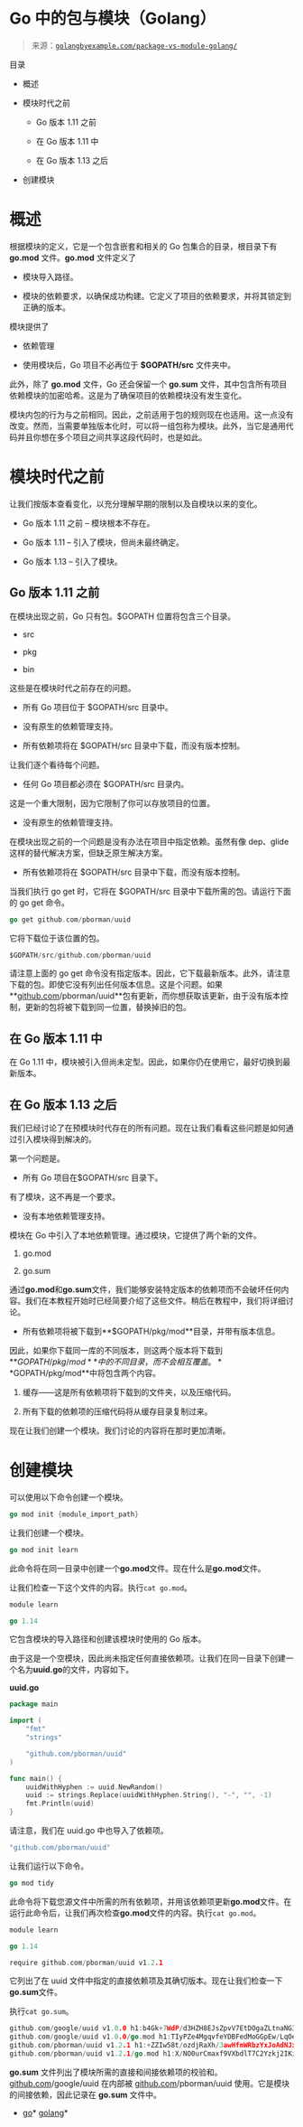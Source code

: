 <!--yml

类别：未分类

日期：2024-10-13 06:30:08

-->

# Go 中的包与模块（Golang）

> 来源：[`golangbyexample.com/package-vs-module-golang/`](https://golangbyexample.com/package-vs-module-golang/)

目录

+   概述

+   模块时代之前

    +   Go 版本 1.11 之前

    +   在 Go 版本 1.11 中

    +   在 Go 版本 1.13 之后

+   创建模块

# **概述**

根据模块的定义，它是一个包含嵌套和相关的 Go 包集合的目录，根目录下有 **go.mod** 文件。**go.mod** 文件定义了

+   模块导入路径。

+   模块的依赖要求，以确保成功构建。它定义了项目的依赖要求，并将其锁定到正确的版本。

模块提供了

+   依赖管理

+   使用模块后，Go 项目不必再位于 **$GOPATH/src** 文件夹中。

此外，除了 **go.mod** 文件，Go 还会保留一个 **go.sum** 文件，其中包含所有项目依赖模块的加密哈希。这是为了确保项目的依赖模块没有发生变化。

模块内包的行为与之前相同。因此，之前适用于包的规则现在也适用。这一点没有改变。然而，当需要单独版本化时，可以将一组包称为模块。此外，当它是通用代码并且你想在多个项目之间共享这段代码时，也是如此。

# **模块时代之前**

让我们按版本查看变化，以充分理解早期的限制以及自模块以来的变化。

+   Go 版本 1.11 之前 – 模块根本不存在。

+   Go 版本 1.11 – 引入了模块，但尚未最终确定。

+   Go 版本 1.13 – 引入了模块。

## **Go 版本 1.11 之前**

在模块出现之前，Go 只有包。$GOPATH 位置将包含三个目录。

+   src

+   pkg

+   bin

这些是在模块时代之前存在的问题。

+   所有 Go 项目位于 $GOPATH/src 目录中。

+   没有原生的依赖管理支持。

+   所有依赖项将在 $GOPATH/src 目录中下载，而没有版本控制。

让我们逐个看待每个问题。

+   任何 Go 项目都必须在 $GOPATH/src 目录内。

这是一个重大限制，因为它限制了你可以存放项目的位置。

+   没有原生的依赖管理支持。

在模块出现之前的一个问题是没有办法在项目中指定依赖。虽然有像 dep、glide 这样的替代解决方案，但缺乏原生解决方案。

+   所有依赖项将在 $GOPATH/src 目录中下载，而没有版本控制。

当我们执行 go get 时，它将在 $GOPATH/src 目录中下载所需的包。请运行下面的 go get 命令。

```go
go get github.com/pborman/uuid
```

它将下载位于该位置的包。

```go
$GOPATH/src/github.com/pborman/uuid
```

请注意上面的 go get 命令没有指定版本。因此，它下载最新版本。此外，请注意下载的包。即使它没有列出任何版本信息。这是个问题。如果**[github.com](http://github.com)/pborman/uuid**包有更新，而你想获取该更新，由于没有版本控制，更新的包将被下载到同一位置，替换掉旧的包。

## **在 Go 版本 1.11 中**

在 Go 1.11 中，模块被引入但尚未定型。因此，如果你仍在使用它，最好切换到最新版本。

## **在 Go 版本 1.13 之后**

我们已经讨论了在预模块时代存在的所有问题。现在让我们看看这些问题是如何通过引入模块得到解决的。

第一个问题是。

+   所有 Go 项目在$GOPATH/src 目录下。

有了模块，这不再是一个要求。

+   没有本地依赖管理支持。

模块在 Go 中引入了本地依赖管理。通过模块，它提供了两个新的文件。

1.  go.mod

1.  go.sum

通过**go.mod**和**go.sum**文件，我们能够安装特定版本的依赖项而不会破坏任何内容。我们在本教程开始时已经简要介绍了这些文件。稍后在教程中，我们将详细讨论。

+   所有依赖项将被下载到**$GOPATH/pkg/mod**目录，并带有版本信息。

因此，如果你下载同一库的不同版本，则这两个版本将下载到**$GOPATH/pkg/mod**中的不同目录，而不会相互覆盖。**$GOPATH/pkg/mod**中将包含两个内容。

1.  缓存——这是所有依赖项将下载到的文件夹，以及压缩代码。

1.  所有下载的依赖项的压缩代码将从缓存目录复制过来。

现在让我们创建一个模块。我们讨论的内容将在那时更加清晰。

# **创建模块**

可以使用以下命令创建一个模块。

```go
go mod init {module_import_path}
```

让我们创建一个模块。

```go
go mod init learn
```

此命令将在同一目录中创建一个**go.mod**文件。现在什么是**go.mod**文件。

让我们检查一下这个文件的内容。执行`cat go.mod`。

```go
module learn

go 1.14
```

它包含模块的导入路径和创建该模块时使用的 Go 版本。

由于这是一个空模块，因此尚未指定任何直接依赖项。让我们在同一目录下创建一个名为**uuid.go**的文件，内容如下。

**uuid.go**

```go
package main

import (
	"fmt"
	"strings"

	"github.com/pborman/uuid"
)

func main() {
	uuidWithHyphen := uuid.NewRandom()
	uuid := strings.Replace(uuidWithHyphen.String(), "-", "", -1)
	fmt.Println(uuid)
}
```

请注意，我们在 uuid.go 中也导入了依赖项。

```go
"github.com/pborman/uuid"
```

让我们运行以下命令。

```go
go mod tidy
```

此命令将下载您源文件中所需的所有依赖项，并用该依赖项更新**go.mod**文件。在运行此命令后，让我们再次检查**go.mod**文件的内容。执行`cat go.mod`。

```go
module learn

go 1.14

require github.com/pborman/uuid v1.2.1
```

它列出了在 uuid 文件中指定的直接依赖项及其确切版本。现在让我们检查一下**go.sum**文件。

执行`cat go.sum`。

```go
github.com/google/uuid v1.0.0 h1:b4Gk+7WdP/d3HZH8EJsZpvV7EtDOgaZLtnaNGIu1adA=
github.com/google/uuid v1.0.0/go.mod h1:TIyPZe4MgqvfeYDBFedMoGGpEw/LqOeaOT+nhxU+yHo=
github.com/pborman/uuid v1.2.1 h1:+ZZIw58t/ozdjRaXh/3awHfmWRbzYxJoAdNJxe/3pvw=
github.com/pborman/uuid v1.2.1/go.mod h1:X/NO0urCmaxf9VXbdlT7C2Yzkj2IKimNn4k+gtPdI/k=
```

**go.sum** 文件列出了模块所需的直接和间接依赖项的校验和。 [github.com](http://github.com)/google/uuid 在内部被 [github.com](http://github.com)/pborman/uuid 使用。它是模块的间接依赖，因此记录在 **go.sum** 文件中。

+   [go](https://golangbyexample.com/tag/go/)*   [golang](https://golangbyexample.com/tag/golang/)*
